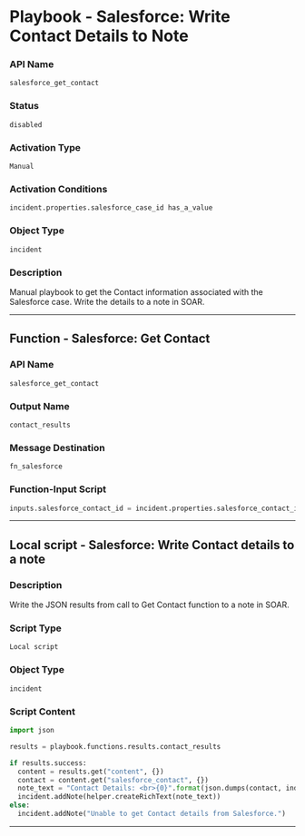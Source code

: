 <!--
    DO NOT MANUALLY EDIT THIS FILE
    THIS FILE IS AUTOMATICALLY GENERATED WITH resilient-sdk codegen
    Generated with resilient-sdk v51.0.0.1.486
-->

# Playbook - Salesforce: Write Contact Details to Note

### API Name
`salesforce_get_contact`

### Status
`disabled`

### Activation Type
`Manual`

### Activation Conditions
`incident.properties.salesforce_case_id has_a_value`

### Object Type
`incident`

### Description
Manual playbook to get the Contact information associated with the Salesforce case.  Write the details to a note in SOAR.


---
## Function - Salesforce: Get Contact

### API Name
`salesforce_get_contact`

### Output Name
`contact_results`

### Message Destination
`fn_salesforce`

### Function-Input Script
```python
inputs.salesforce_contact_id = incident.properties.salesforce_contact_id if incident.properties.salesforce_contact_id else helper.fail("Error: ContactId is None")
```

---

## Local script - Salesforce: Write Contact details to a note

### Description
Write the JSON results from call to Get Contact function to a note in SOAR.

### Script Type
`Local script`

### Object Type
`incident`

### Script Content
```python
import json

results = playbook.functions.results.contact_results

if results.success:
  content = results.get("content", {})
  contact = content.get("salesforce_contact", {})
  note_text = "Contact Details: <br>{0}".format(json.dumps(contact, indent=4))
  incident.addNote(helper.createRichText(note_text))
else:
  incident.addNote("Unable to get Contact details from Salesforce.")
```

---

